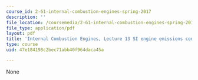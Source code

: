 ```yaml
---
course_id: 2-61-internal-combustion-engines-spring-2017
description: ''
file_location: /coursemedia/2-61-internal-combustion-engines-spring-2017/47e184198c2bec71abb40f964daca45a_MIT2_61S17_lec13.pdf
file_type: application/pdf
layout: pdf
title: 'Internal Combustion Engines, Lecture 13 SI engine emissions control '
type: course
uid: 47e184198c2bec71abb40f964daca45a

---
```

None